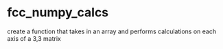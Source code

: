# fcc_numpy_calcs
create a function that takes in an array and performs calculations on each axis of a 3,3 matrix
